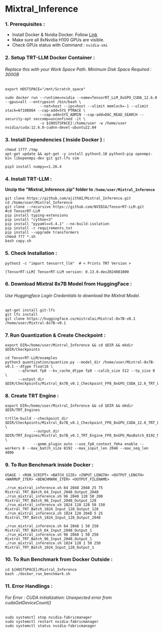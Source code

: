 # Mixtral_Inference

### 1. Prerequisites : 
- Install Docker & Nvidia Docker. Follow [Link](https://docs.nvidia.com/datacenter/cloud-native/container-toolkit/latest/install-guide.html) </br>
- Make sure all 8xNvidia H100 GPUs are visible. </br>
- Check GPUs status with Command : `nvidia-smi`


### 2. Setup TRT-LLM Docker Container : 

###### Replace this with your Work Space Path. Minimum Disk Space Required : 300GB

```
export HOSTSPACE="/mnt/Scratch_space"  
```
```
sudo docker run --runtime=nvidia --name=TensorRT_LLM_8xGPU_CUDA_12.6.0 --gpus=all --entrypoint /bin/bash \
                --net=host --ipc=host --ulimit memlock=-1 --ulimit stack=67108864 --cap-add=SYS_PTRACE \
                --cap-add=SYS_ADMIN --cap-add=DAC_READ_SEARCH --security-opt seccomp=unconfined -it \
                -v ${HOSTSPACE}:/home/user -w /home/user nvidia/cuda:12.6.0-cudnn-devel-ubuntu22.04
```

### 3. Install Dependencies ( Inside Docker ) : 

```
chmod 1777 /tmp
apt-get update && apt-get -y install python3.10 python3-pip openmpi-bin libopenmpi-dev git git-lfs vim
```
```
pip3 install numpy==1.26.4
```
### 4. Install TRT-LLM : 

**Unzip the "Mixtral_Inference.zip" folder to ```/home/user/Mixtral_Inference```**
```
git clone https://github.com/ajithAI/Mixtral_Inference.git
cd /home/user/Mixtral_Inference
git clone --recursive https://github.com/NVIDIA/TensorRT-LLM.git
#cd TensorRT-LLM
pip install typing-extensions
pip install "cython<3"
pip install "pyyaml==5.4.1" --no-build-isolation
pip install -r requirements.txt
pip install --upgrade transformers
chmod 777 *.sh 
bash copy.sh 
```

### 5. Check Installation : 

```
python3 -c "import tensorrt_llm"  # < Prints TRT Version >
```
```
[TensorRT-LLM] TensorRT-LLM version: 0.13.0.dev2024081000
```

### 6. Download Mixtral 8x7B Model from HuggingFace : 
###### Use Huggingface Login Credentials to download the Mixtral Model.
```
apt-get install git-lfs 
git lfs install 
git clone https://huggingface.co/mistralai/Mixtral-8x7B-v0.1 /home/user/Mixtral-8x7B-v0.1
```

### 7. Run Quantization & Create Checkpoint :
```
export DIR=/home/user/Mixtral_Inference && cd $DIR && mkdir $DIR/Checkpoints
```
```
cd TensorRT-LLM/examples
python3 quantization/quantize.py --model_dir /home/user/Mixtral-8x7B-v0.1 --dtype float16 \
      --qformat fp8 --kv_cache_dtype fp8 --calib_size 512 --tp_size 8 \
      --output_dir $DIR/Checkpoints/Mixtral_8x7B_v0.1_Checkpoint_FP8_8xGPU_CUDA_12.6_TRT_LLM_0.13
```

### 8. Create TRT Engine :

```
export DIR=/home/user/Mixtral_Inference && cd $DIR && mkdir $DIR/TRT_Engines
```
```
trtllm-build --checkpoint_dir $DIR/Checkpoints/Mixtral_8x7B_v0.1_Checkpoint_FP8_8xGPU_CUDA_12.6_TRT_LLM_0.13 \
             --output_dir $DIR/TRT_Engines/Mixtral_8x7B_v0.1_TRT_Engine_FP8_8xGPU_MaxBatch_8192_MaxSeqLen_4096_CUDA_12.6_TRT_LLM_0.13_TP_8 \
             --gemm_plugin auto --use_fp8_context_fmha enable --workers 8 --max_batch_size 8192 --max_input_len 2048 --max_seq_len 4096 
```

### 9. To Run Benchmark inside Docker : 

```
USAGE : <RUN_SCRIPT> <BATCH_SIZE> <INPUT_LENGTH> <OUTPUT_LENGTH> <WARMUP_ITER> <BENCHMARK_ITER> <OUTPUT_FILENAME>

./run_mixtral_inference.sh 64 2048 2048 25 75 Mixtral_TRT_Batch_64_Input_2048_Output_2048
./run_mixtral_inference.sh 96 2048 128 50 200 Mixtral_TRT_Batch_96_Input_2048_Output_128
./run_mixtral_inference.sh 1024 128 128 50 150 Mixtral_TRT_Batch_1024_Input_128_Output_128
./run_mixtral_inference.sh 1024 128 2048 5 25 Mixtral_TRT_Batch_1024_Input_128_Output_2048

./run_mixtral_inference.sh 64 2048 1 50 250 Mixtral_TRT_Batch_64_Input_2048_Output_1
./run_mixtral_inference.sh 96 2048 1 50 250 Mixtral_TRT_Batch_96_Input_2048_Output_1
./run_mixtral_inference.sh 1024 128 1 50 250 Mixtral_TRT_Batch_1024_Input_128_Output_1
```

### 10. To Run Benchmark from Docker Outside : 

```
cd ${HOSTSPACE}/Mixtral_Inference
bash ./docker_run_benchmark.sh 
```


### 11. Error Handlings : 

###### For Error : CUDA initialization: Unexpected error from cudaGetDeviceCount()

```
sudo systemctl stop nvidia-fabricmanager
sudo systemctl restart nvidia-fabricmanager
sudo systemctl status nvidia-fabricmanager
```
